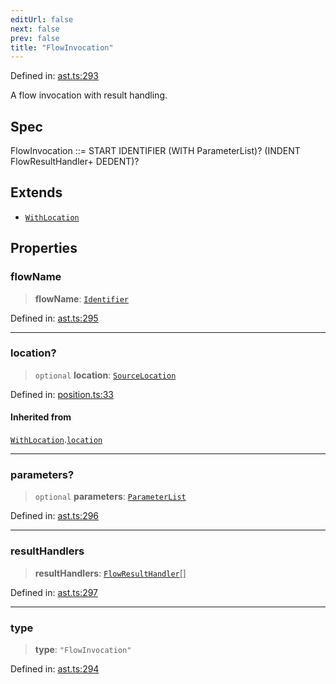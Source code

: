 ```yaml
---
editUrl: false
next: false
prev: false
title: "FlowInvocation"
---
```


Defined in: [ast.ts:293](https://github.com/rcs-agents/rcs-lang/blob/68cb652ba691370490e2f22c44219c82067584e3/packages/ast/src/ast.ts#L293)

A flow invocation with result handling.

## Spec

FlowInvocation ::= START IDENTIFIER (WITH ParameterList)? (INDENT FlowResultHandler+ DEDENT)?

## Extends

- [`WithLocation`](/api/ast/interfaces/withlocation/)

## Properties

### flowName

> **flowName**: [`Identifier`](/api/ast/interfaces/identifier/)

Defined in: [ast.ts:295](https://github.com/rcs-agents/rcs-lang/blob/68cb652ba691370490e2f22c44219c82067584e3/packages/ast/src/ast.ts#L295)

***

### location?

> `optional` **location**: [`SourceLocation`](/api/ast/interfaces/sourcelocation/)

Defined in: [position.ts:33](https://github.com/rcs-agents/rcs-lang/blob/68cb652ba691370490e2f22c44219c82067584e3/packages/ast/src/position.ts#L33)

#### Inherited from

[`WithLocation`](/api/ast/interfaces/withlocation/).[`location`](/api/ast/interfaces/withlocation/#location)

***

### parameters?

> `optional` **parameters**: [`ParameterList`](/api/ast/type-aliases/parameterlist/)

Defined in: [ast.ts:296](https://github.com/rcs-agents/rcs-lang/blob/68cb652ba691370490e2f22c44219c82067584e3/packages/ast/src/ast.ts#L296)

***

### resultHandlers

> **resultHandlers**: [`FlowResultHandler`](/api/ast/interfaces/flowresulthandler/)[]

Defined in: [ast.ts:297](https://github.com/rcs-agents/rcs-lang/blob/68cb652ba691370490e2f22c44219c82067584e3/packages/ast/src/ast.ts#L297)

***

### type

> **type**: `"FlowInvocation"`

Defined in: [ast.ts:294](https://github.com/rcs-agents/rcs-lang/blob/68cb652ba691370490e2f22c44219c82067584e3/packages/ast/src/ast.ts#L294)
